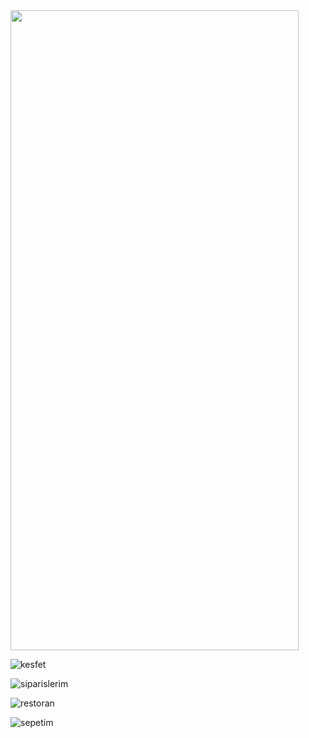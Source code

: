 <img src="https://github.com/yamanemirhan/expo-trendyol-yemek/assets/90368997/751ebe73-af0d-4327-9410-da82771fd0c7" width="460.5" height="1024">

![kesfet](https://github.com/yamanemirhan/expo-trendyol-yemek/assets/90368997/8f191853-ec5a-4255-91df-38c0e8acea35)

![siparislerim](https://github.com/yamanemirhan/expo-trendyol-yemek/assets/90368997/653436cb-e7b1-4b1b-8e6b-423436ebaaca)

![restoran](https://github.com/yamanemirhan/expo-trendyol-yemek/assets/90368997/3f6b4a5a-e1d0-4cfd-bc05-f26fafa0b4bd)

![sepetim](https://github.com/yamanemirhan/expo-trendyol-yemek/assets/90368997/dcfffd6d-72c5-446c-b97a-e67ba8c06980)
